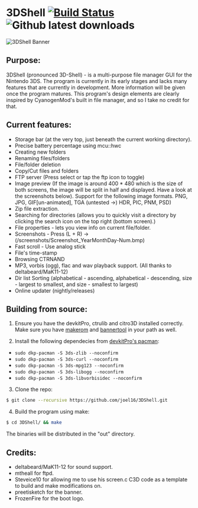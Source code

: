 # 3DShell [![Build Status](https://travis-ci.org/joel16/3DShell.svg?branch=master)](https://travis-ci.org/joel16/3DShell) ![Github latest downloads](https://img.shields.io/github/downloads/joel16/3DShell/total.svg)

![3DShell Banner](http://i.imgur.com/Z2pzVVZ.png)


Purpose:
--------------------------------------------------------------------------------
3DShell (pronounced 3D-Shell) - is a multi-purpose file manager GUI for the Nintendo 3DS. The program is currently in its early stages and lacks many features that are currently in development. More information will be given once the program matures. This program's design elements are clearly inspired by CyanogenMod's built in file manager, and so I take no credit for that.


Current features:
--------------------------------------------------------------------------------
- Storage bar (at the very top, just beneath the current working directory).
- Precise battery percentage using mcu::hwc
- Creating new folders
- Renaming files/folders
- File/folder deletion
- Copy/Cut files and folders
- FTP server (Press select or tap the ftp icon to toggle)
- Image preview (If the image is around 400 * 480 which is the size of both screens, the image will be split in half and displayed. Have a look at the screenshots below). Support for the following image formats. PNG, JPG, GIF[un-animated], TGA (untested ->) HDR, PIC, PNM, PSD)
- Zip file extraction.
- Searching for directories (allows you to quickly visit a directory by clicking the search icon on the top right (bottom screen).)
- File properties - lets you view info on current file/folder.
- Screenshots - Press (L + R) -> (/screenshots/Screenshot_YearMonthDay-Num.bmp)
- Fast scroll - Use analog stick
- File's time-stamp
- Browsing CTRNAND
- MP3, vorbis (ogg), flac and wav playback support. (All thanks to deltabeard/MaK11-12)
- Dir list Sorting (alphabetical - ascending, alphabetical - descending, size - largest to smallest, and size - smallest to largest)
- Online updater (nightly/releases)

Building from source:
--------------------------------------------------------------------------------
1. Ensure you have the devkitPro, ctrulib and citro3D installed correctly. Make sure you have [makerom](https://github.com/profi200/Project_CTR) and [bannertool](https://github.com/Steveice10/bannertool) in your path as well.

2. Install the following dependecies from [devkitPro's pacman](https://devkitpro.org/viewtopic.php?f=13&t=8702):
* `sudo dkp-pacman -S 3ds-zlib --noconfirm`
* `sudo dkp-pacman -S 3ds-curl --noconfirm`
* `sudo dkp-pacman -S 3ds-mpg123 --noconfirm`
* `sudo dkp-pacman -S 3ds-libogg --noconfirm`
* `sudo dkp-pacman -S 3ds-libvorbisidec --noconfirm`

3. Clone the repo:
```bash
$ git clone --recursive https://github.com/joel16/3DShell.git
```
4. Build the program using make:
```bash
$ cd 3DShell/ && make
```
The binaries will be distributed in the "out" directory.


Credits:
--------------------------------------------------------------------------------
- deltabeard/MaK11-12 for sound support.
- mtheall for ftpd.
- Steveice10 for allowing me to use his screen.c C3D code as a template to build and make  modifications on.
- preetisketch for the banner.
- FrozenFire for the boot logo.


